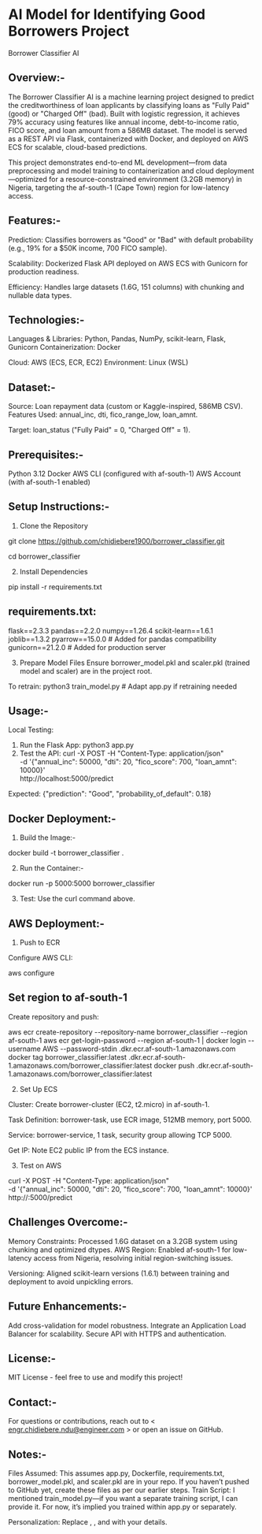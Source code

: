 # AI Model for Identifying Good Borrowers Project

Borrower Classifier AI

## Overview:-

The Borrower Classifier AI is a machine learning project designed to predict the creditworthiness of loan applicants by classifying loans as "Fully Paid" (good) or "Charged Off" (bad). Built with logistic regression, it achieves 79% accuracy using features like annual income, debt-to-income ratio, FICO score, and loan amount from a 586MB dataset. The model is served as a REST API via Flask, containerized with Docker, and deployed on AWS ECS for scalable, cloud-based predictions.

This project demonstrates end-to-end ML development—from data preprocessing and model training to containerization and cloud deployment—optimized for a resource-constrained environment (3.2GB memory) in Nigeria, targeting the af-south-1 (Cape Town) region for low-latency access.

## Features:-

Prediction: Classifies borrowers as "Good" or "Bad" with default probability (e.g., 19% for a $50K income, 700 FICO sample).

Scalability: Dockerized Flask API deployed on AWS ECS with Gunicorn for production readiness.

Efficiency: Handles large datasets (1.6G, 151 columns) with chunking and nullable data types.

## Technologies:-

Languages & Libraries: Python, Pandas, NumPy, scikit-learn, Flask, Gunicorn
Containerization: Docker

Cloud: AWS (ECS, ECR, EC2)
Environment: Linux (WSL)

## Dataset:-

Source: Loan repayment data (custom or Kaggle-inspired, 586MB CSV).
Features Used: annual_inc, dti, fico_range_low, loan_amnt.

Target: loan_status ("Fully Paid" = 0, "Charged Off" = 1).

## Prerequisites:-

Python 3.12
Docker
AWS CLI (configured with af-south-1)
AWS Account (with af-south-1 enabled)

## Setup Instructions:-

1. Clone the Repository

git clone https://github.com/chidiebere1900/borrower_classifier.git

cd borrower_classifier

2. Install Dependencies

pip install -r requirements.txt

## requirements.txt:

flask==2.3.3
pandas==2.2.0
numpy==1.26.4
scikit-learn==1.6.1  
joblib==1.3.2
pyarrow==15.0.0      # Added for pandas compatibility
gunicorn==21.2.0     # Added for production server

3. Prepare Model Files
Ensure borrower_model.pkl and scaler.pkl (trained model and scaler) are in the project root.

To retrain:
python3 train_model.py  # Adapt app.py if retraining needed

## Usage:-
Local Testing:

1. Run the Flask App:
python3 app.py
2. Test the API:
curl -X POST -H "Content-Type: application/json" \
     -d '{"annual_inc": 50000, "dti": 20, "fico_score": 700, "loan_amnt": 10000}' \
     http://localhost:5000/predict

Expected: {"prediction": "Good", "probability_of_default": 0.18}

## Docker Deployment:-

1. Build the Image:-

docker build -t borrower_classifier .

2. Run the Container:-

docker run -p 5000:5000 borrower_classifier

3. Test: Use the curl command above.

## AWS Deployment:-

1. Push to ECR

Configure AWS CLI:

 aws configure  
## Set region to af-south-1

Create repository and push:

aws ecr create-repository --repository-name borrower_classifier --region af-south-1
aws ecr get-login-password --region af-south-1 | docker login --username AWS --password-stdin <your-account-id>.dkr.ecr.af-south-1.amazonaws.com
docker tag borrower_classifier:latest <your-account-id>.dkr.ecr.af-south-1.amazonaws.com/borrower_classifier:latest
docker push <your-account-id>.dkr.ecr.af-south-1.amazonaws.com/borrower_classifier:latest

2. Set Up ECS

Cluster: Create borrower-cluster (EC2, t2.micro) in af-south-1.

Task Definition: borrower-task, use ECR image, 512MB memory, port 5000.

Service: borrower-service, 1 task, security group allowing TCP 5000.

Get IP: Note EC2 public IP from the ECS instance.

3. Test on AWS

curl -X POST -H "Content-Type: application/json" \
     -d '{"annual_inc": 50000, "dti": 20, "fico_score": 700, "loan_amnt": 10000}' \
     http://<ec2-public-ip>:5000/predict

## Challenges Overcome:-

Memory Constraints: Processed 1.6G dataset on a 3.2GB system using chunking and optimized dtypes.
AWS Region: Enabled af-south-1 for low-latency access from Nigeria, resolving initial region-switching issues.

Versioning: Aligned scikit-learn versions (1.6.1) between training and deployment to avoid unpickling errors.

## Future Enhancements:-

Add cross-validation for model robustness.
Integrate an Application Load Balancer for scalability.
Secure API with HTTPS and authentication.

## License:-
MIT License - feel free to use and modify this project!

## Contact:-
For questions or contributions, reach out to < engr.chidiebere.ndu@engineer.com > or open an issue on GitHub.

## Notes:-

Files Assumed: This assumes app.py, Dockerfile, requirements.txt, borrower_model.pkl, and scaler.pkl are in your repo. If you haven’t pushed to GitHub yet, create these files as per our earlier steps.
Train Script: I mentioned train_model.py—if you want a separate training script, I can provide it. For now, it’s implied you trained within app.py or separately.

Personalization: Replace <your-username>, <your-account-id>, and <your-email> with your details.
